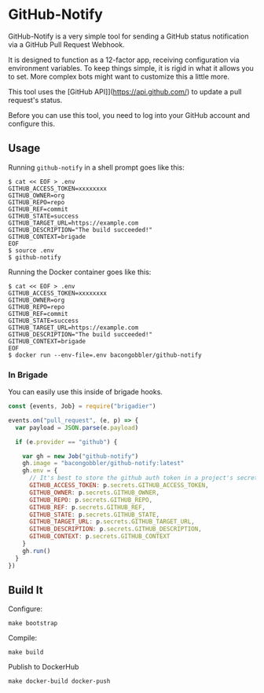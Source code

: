 # GitHub-Notify

GitHub-Notify is a very simple tool for sending a GitHub status notification via a GitHub Pull Request Webhook.

It is designed to function as a 12-factor app, receiving configuration via environment variables. To keep things simple, it is rigid in what it allows you to set. More complex bots might want to customize this a little more.

This tool uses the [GitHub API]](https://api.github.com/) to update a pull request's status.

Before you can use this tool, you need to log into your GitHub account and configure this.

## Usage

Running `github-notify` in a shell prompt goes like this:

```console
$ cat << EOF > .env
GITHUB_ACCESS_TOKEN=xxxxxxxx
GITHUB_OWNER=org
GITHUB_REPO=repo
GITHUB_REF=commit
GITHUB_STATE=success
GITHUB_TARGET_URL=https://example.com
GITHUB_DESCRIPTION="The build succeeded!"
GITHUB_CONTEXT=brigade
EOF
$ source .env
$ github-notify
```

Running the Docker container goes like this:

```console
$ cat << EOF > .env
GITHUB_ACCESS_TOKEN=xxxxxxxx
GITHUB_OWNER=org
GITHUB_REPO=repo
GITHUB_REF=commit
GITHUB_STATE=success
GITHUB_TARGET_URL=https://example.com
GITHUB_DESCRIPTION="The build succeeded!"
GITHUB_CONTEXT=brigade
EOF
$ docker run --env-file=.env bacongobbler/github-notify
```

### In Brigade

You can easily use this inside of brigade hooks.

```javascript
const {events, Job} = require("brigadier")

events.on("pull_request", (e, p) => {
  var payload = JSON.parse(e.payload)

  if (e.provider == "github") {

    var gh = new Job("github-notify")
    gh.image = "bacongobbler/github-notify:latest"
    gh.env = {
      // It's best to store the github auth token in a project's secrets.
      GITHUB_ACCESS_TOKEN: p.secrets.GITHUB_ACCESS_TOKEN,
      GITHUB_OWNER: p.secrets.GITHUB_OWNER,
      GITHUB_REPO: p.secrets.GITHUB_REPO,
      GITHUB_REF: p.secrets.GITHUB_REF,
      GITHUB_STATE: p.secrets.GITHUB_STATE,
      GITHUB_TARGET_URL: p.secrets.GITHUB_TARGET_URL,
      GITHUB_DESCRIPTION: p.secrets.GITHUB_DESCRIPTION,
      GITHUB_CONTEXT: p.secrets.GITHUB_CONTEXT
    }
    gh.run()
  }
})
```

## Build It

Configure:

```
make bootstrap
```

Compile:

```
make build
```

Publish to DockerHub

```
make docker-build docker-push
```
